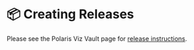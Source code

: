 # 📦 Creating Releases

Please see the Polaris Viz Vault page for [release instructions](https://vault.shopify.io/pages/8693-Polaris-Viz#creating-a-new-release-%3E1-0-0).
